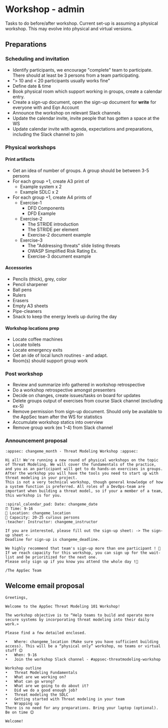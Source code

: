 # Workshop - admin

Tasks to do before/after workshop. Current set-up is assuming a physical workshop. This may evolve into physical and virtual versions.

## Preparations

### Scheduling and invitation

- Identify participants, we encourage "complete" team to participate. There should at least be 3 persons from a team participating.
- "> 10 and < 20 participants usually works fine"
- Define date & time
- Book physical room which support working in groups, create a calendar entry.
- Create a sign-up document, open the sign-up document for **write** for everyone with and Eqn Account
- Announce the workshop on relevant Slack channels
- Update the calendar invite, invite people that has gotten a space at the WS
- Update calendar invite with agenda, expectations and preparations, including the Slack channel to join

### Physical workshops

#### Print artifacts

- Get an idea of number of groups. A group should be between 3-5 persons
- For each group +1, create A3 print of
  - Example system x 2
  - Example SDLC x 2
- For each group +1, create A4 prints of
  - Exercise-1
    - DFD Components
    - DFD Example
  - Exercise-2
    - The STRIDE introduction
    - The STRIDE per element
    - Exercise-2 document example
  - Exercise-3
    - The "Addressing threats" slide listing threats
    - OWASP Simplified Risk Rating Ex.
    - Exercise-3 document example

#### Accessories

- Pencils (thick), grey, color
- Pencil sharpener
- Ball pens
- Rulers
- Erasers
- Empty A3 sheets
- Pipe-cleaners
- Snack to keep the energy levels up during the day
  
#### Workshop locations prep

- Locate coffee machines
- Locate toilets
- Locate emergency exits
- Get an ide of local lunch routines - and adapt.
- Room(s) should support group work

### Post workshop

- Review and summarize info gathered in workshop retrospective
- Do a workshop retrospective amongst presenters
- Decide on changes, create issues/tasks on board for updates
- Delete groups output of exercises from course Slack channel (excluding ex-5)
- Remove permission from sign-up document. Should only be available to the AppSec team after the WS for statistics
- Accumulate workshop statics into overview
- Remove group work (ex 1-4) from Slack channel

### Announcement proposal

```text
:appsec: changeme_month - Threat Modeling Workshop :appsec:

Hi all! We're running a new round of physical workshops on the topic of Threat Modeling. We will cover the fundamentals of the practice, and you as an participant will get to do hands-on exercises in groups.
After the workshop you will have the tools you need to start up with threat modeling in your project.
This is not a very technical workshop, though general knowledge of how a system function is preferred. All roles of a DevOps-team are important when building a threat model, so if your a member of a team, this workshop is for you.

:spiral_calendar_pad: Date: changeme_date
⏰ Time: 9-16
📍 Location: changeme_location
👥 Capacity: 20-25 curious persons
:teacher: Instructor: changeme_instructor

If you are interested, please fill out the sign-up sheet: -> The sign-up sheet <-
Deadline for sign-up is changeme_deadline.

We highly recommend that team's sign-up more than one participant ! 🙂
If we reach capacity for this workshop, you can sign up for the wait-list and be prioritized for the next one.
Please only sign up if you know you attend the whole day !🙏

/The AppSec Team
```

## Welcome email proposal
```text
Greetings,
 
Welcome to the AppSec Threat Modeling 101 Workshop! 

The workshop objective is to “Help teams to build and operate more secure systems by incorporating threat modeling into their daily work.»
                                                                                                                  
Please find a few detailed enclosed.
 
•	Where: changeme_location (Make sure you have sufficient building access). This will be a “physical only” workshop, no teams or virtual stuff 😊
•	When: 9-16
•	Join the workshop Slack channel - #appsec-threatmodeling-workshop
 
Workshop outline
•	Threat Modeling Fundamentals
•	What are we working on?
•	What can go wrong?
•	What are we going to do about it?
•	Did we do a good enough job?
•	Threat modeling the SDLC
•	Getting started with Threat modeling in your team
•	Wrapping up
There is no need for any preparations. Bring your laptop (optional). Be on time 😊 
 
Welcome!

```